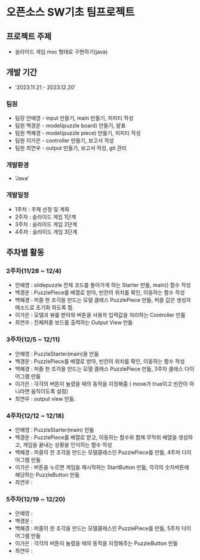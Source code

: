 # 오픈소스 SW기초 팀프로젝트

## 프로젝트 주제
- 슬라이드 게임 mvc 형태로 구현하기(java)

## 개발 기간
- '2023.11.21 - 2023.12.20'

### 팀원
- 팀장 안예영 - input 만들기, main 만들기, 피피티 작성
- 팀원 백경운 - model(puzzle board) 만들기, 발표
- 팀원 백혜경 - model(puzzle piece) 만들기, 피피티 작성
- 팀원 이가은 - controller 만들기, 보고서 작성
- 팀원 최연우 - output 만들기, 보고서 작성, git 관리

### 개발환경
- 'Java'

### 개발일정
- 1주차 : 주제 선정 및 계획
- 2주차 : 슬라이드 게임 1단계
- 3주차 : 슬라이드 게임 2단계
- 4주차 : 슬라이드 게임 3단계

## 주차별 활동
### 2주차(11/28 ~ 12/4)
- 안예영 : slidepuzzle 전체 코드를 돌아가게 하는 Starter 만듦, main() 함수 작성
- 백경운 : PuzzlePiece를 배열로 받아, 빈칸의 위치를 확인, 이동하는 함수 작성
- 백혜경 : 퍼즐 한 조각을 만드는 모델 클래스 PuzzlePiece 만듦, 퍼즐 값은 생성자 메소드로 초기화 하도록 함.
- 이가은 : 모델과 뷰를 받아와 버튼을 사용자 입력값을 처리하는 Controller 만듦
- 최연우 : 전체퍼즐 보드를 출력하는 Output View 만듦

### 3주차(12/5 ~ 12/11)
- 안예영 : PuzzleStarter(main)을 만듦
- 백경운 : PuzzlePiece를 배열로 받아, 빈칸의 위치를 확인, 이동하는 함수 작성
- 백혜경 : 퍼즐 한 조각을 만드는 모델 클래스 PuzzlePiece 만듦, 3주차 클래스 다이어그램 만듦
- 이가은 : 각각의 버튼이 눌렸을 때의 동작을 지정해줌 ( move가 true이고 빈칸이 아니라면 움직이도록 설정)
- 최연우 : output view 만듦. 

### 4주차(12/12 ~ 12/18)
- 안예영 : PuzzleStarter(main) 만듦
- 백경운 : PuzzlePiece를 배열로 받고, 이동하는 함수와 함께 무작위 배열을 생성하고, 게임을 끝내는 상황을 인식하는 함수 작성
- 백혜경 : 퍼즐의 한 조각을 만드는 모델클래스인 PuzzlePiece를 만듦, 4주차 다이어그램 만듦
- 이가은 : 버튼을 누르면 게임을 재시작하는 StartButton 만듦, 각각의 숫자버튼에 해당하는 PuzzleButton 만듦
- 최연우 :

### 5주차(12/19 ~ 12/20)
- 안예영 : 
- 백경운 : 
- 백혜경 : 퍼즐의 한 조각을 만드는 모델클래스인 PuzzlePiece를 만듦, 5주차 다이어그램 만듦
- 이가은 : 각각의 버튼이 눌렸을 때의 동작을 지정해주는 PuzzleButton 만듦
- 최연우 :
